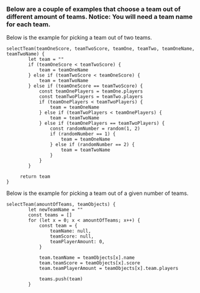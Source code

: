 ### Below are a couple of examples that choose a team out of different amount of teams. Notice: You will need a team name for each team.

Below is the example for picking a team out of two teams.

```
selectTeam(teamOneScore, teamTwoScore, teamOne, teamTwo, teamOneName, teamTwoName) {
        let team = ""
        if (teamOneScore < teamTwoScore) {
            team = teamOneName
        } else if (teamTwoScore < teamOneScore) {
            team = teamTwoName
        } else if (teamOneScore == teamTwoScore) {
            const teamOnePlayers = teamOne.players
            const teamTwoPlayers = teamTwo.players
            if (teamOnePlayers < teamTwoPlayers) {
                team = teamOneName
            } else if (teamTwoPlayers < teamOnePlayers) {
                team = teamTwoName
            } else if (teamOnePlayers == teamTwoPlayers) {
                const randomNumber = random(1, 2)
                if (randomNumber == 1) {
                    team = teamOneName
                } else if (randomNumber == 2) {
                    team = teamTwoName
                }
            }
        }

     return team
}
```

Below is the example for picking a team out of a given number of teams.

```
selectTeam(amountOfTeams, teamObjects) {
        let newTeamName = ""
        const teams = []
        for (let x = 0; x < amountOfTeams; x++) {
            const team = {
                teamName: null,
                teamScore: null,
                teamPlayerAmount: 0,
            }

            team.teamName = teamObjects[x].name
            team.teamScore = teamObjects[x].score
            team.teamPlayerAmount = teamObjects[x].team.players

            teams.push(team)
        }
```
